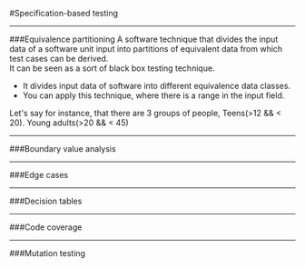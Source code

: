 #Specification-based testing

****
###Equivalence partitioning
A software technique that divides the input data of a software unit input into partitions of
equivalent data from which test cases can be derived.\
It can be seen as a sort of black box testing technique.

- It divides input data of software into different equivalence data classes.
- You can apply this technique, where there is a range in the input field.

Let's say for instance, that there are 3 groups of people,
Teens(>12 && < 20).
Young adults(>20 && < 45)
****
###Boundary value analysis

****
###Edge cases

****
###Decision tables

****
###Code coverage

****
###Mutation testing
